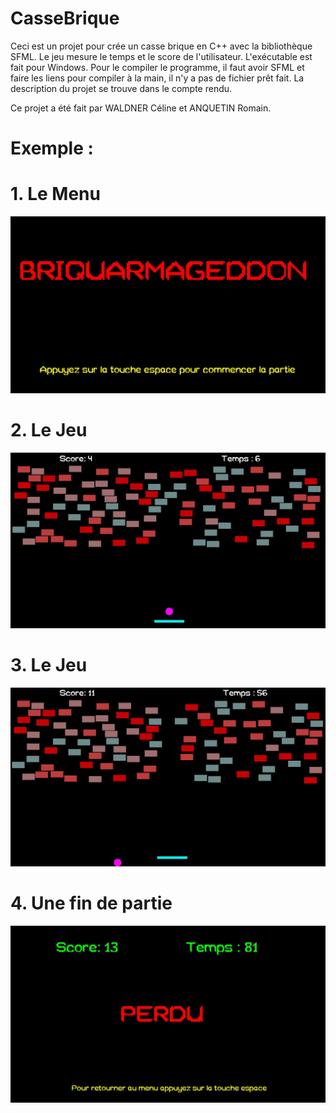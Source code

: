 # CasseBrique
Ceci est un projet pour crée un casse brique en C++ avec la bibliothèque SFML.
Le jeu mesure le temps et le score de l'utilisateur.
L'exécutable est fait pour Windows.
Pour le compiler le programme, il faut avoir SFML et faire les liens pour compiler à la main, il n'y a pas de fichier prêt fait.
La description du projet se trouve dans le compte rendu.

Ce projet a été fait par WALDNER Céline et ANQUETIN Romain.

# Exemple : 

# 1. Le Menu
![ScreenShot](/Screenshot/Capture.JPG?raw=true "Le Menu")

# 2. Le Jeu
![ScreenShot](/Screenshot/Capture1.JPG?raw=true "Le Menu")

# 3. Le Jeu
![ScreenShot](/Screenshot/Capture2.JPG?raw=true "Le Menu")

# 4. Une fin de partie
![ScreenShot](/Screenshot/Capture3.JPG?raw=true "Le Menu")
